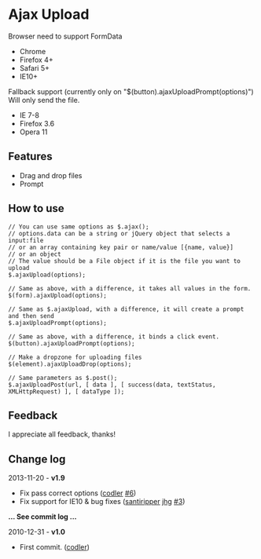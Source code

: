 # Ajax Upload

Browser need to support FormData

* Chrome
* Firefox 4+
* Safari 5+
* IE10+

Fallback support (currently only on "$(button).ajaxUploadPrompt(options)")
Will only send the file.

* IE 7-8
* Firefox 3.6
* Opera 11

## Features

* Drag and drop files
* Prompt

## How to use

	// You can use same options as $.ajax();
	// options.data can be a string or jQuery object that selects a input:file
	// or an array containing key pair or name/value [{name, value}]
	// or an object
	// The value should be a File object if it is the file you want to upload
	$.ajaxUpload(options);
	
	// Same as above, with a difference, it takes all values in the form.
	$(form).ajaxUpload(options);
	
	// Same as $.ajaxUpload, with a difference, it will create a prompt and then send
	$.ajaxUploadPrompt(options);
	
	// Same as above, with a difference, it binds a click event.
	$(button).ajaxUploadPrompt(options);
	
	// Make a dropzone for uploading files
	$(element).ajaxUploadDrop(options);
	
	// Same parameters as $.post();
	$.ajaxUploadPost(url, [ data ], [ success(data, textStatus, XMLHttpRequest) ], [ dataType ]);

## Feedback

I appreciate all feedback, thanks!

## Change log

2013-11-20 - **v1.9**

* Fix pass correct options ([codler](https://github.com/codler) [#6](https://github.com/codler/jQuery-Ajax-Upload/issues/6))
* Fix support for IE10 & bug fixes ([santiripper](https://github.com/santiripper) [jhg](https://github.com/jhg) [#3](https://github.com/codler/jQuery-Ajax-Upload/pull/3))

**... See commit log ...**

2010-12-31 - **v1.0**

* First commit. ([codler](https://github.com/codler))